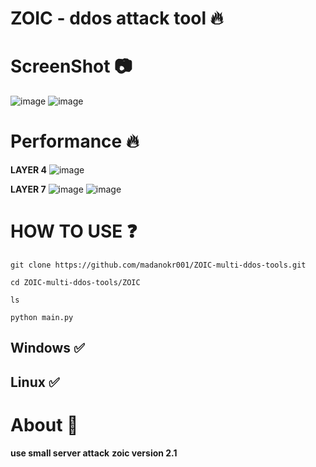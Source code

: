 # ZOIC - ddos attack tool 🔥

# ScreenShot 📷
![image](https://github.com/user-attachments/assets/ed97a46e-b591-4d71-bac1-830e71719729)
![image](https://github.com/user-attachments/assets/bf0f5ed8-2551-46b5-b23c-91aa44e0cd76)



# Performance 🔥
**LAYER 4**
![image](https://github.com/user-attachments/assets/f9cb37c7-6de2-4883-bfb5-8dcd75b2d14c)

**LAYER 7**
![image](https://github.com/user-attachments/assets/01f80c2a-dc7e-4ea1-ac9a-435e68c3d141)
![image](https://github.com/user-attachments/assets/983bd6d2-3cce-4360-a1e6-5659bfcaa1e3)

# HOW TO USE ❓
```
git clone https://github.com/madanokr001/ZOIC-multi-ddos-tools.git
```
```
cd ZOIC-multi-ddos-tools/ZOIC
```
```
ls
```
```
python main.py
```

## Windows ✅
## Linux ✅

# About 🤑
**use small server attack**
**zoic version 2.1**






